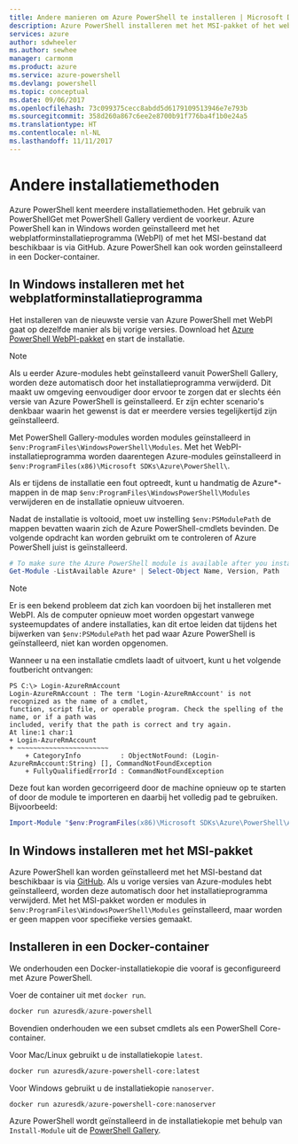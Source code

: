 ```yaml
---
title: Andere manieren om Azure PowerShell te installeren | Microsoft Docs
description: Azure PowerShell installeren met het MSI-pakket of het webplatforminstallatieprogramma.
services: azure
author: sdwheeler
ms.author: sewhee
manager: carmonm
ms.product: azure
ms.service: azure-powershell
ms.devlang: powershell
ms.topic: conceptual
ms.date: 09/06/2017
ms.openlocfilehash: 73c099375cecc8abdd5d6179109513946e7e793b
ms.sourcegitcommit: 358d260a867c6ee2e8700b91f776ba4f1b0e24a5
ms.translationtype: HT
ms.contentlocale: nl-NL
ms.lasthandoff: 11/11/2017
---
```

# <a name="other-installation-methods"></a>Andere installatiemethoden

Azure PowerShell kent meerdere installatiemethoden. Het gebruik van PowerShellGet met PowerShell Gallery verdient de voorkeur. Azure PowerShell kan in Windows worden geïnstalleerd met het webplatforminstallatieprogramma (WebPI) of met het MSI-bestand dat beschikbaar is via GitHub. Azure PowerShell kan ook worden geïnstalleerd in een Docker-container.

## <a name="install-on-windows-using-the-web-platform-installer"></a>In Windows installeren met het webplatforminstallatieprogramma

Het installeren van de nieuwste versie van Azure PowerShell met WebPI gaat op dezelfde manier als bij vorige versies.
Download het [Azure PowerShell WebPI-pakket](http://aka.ms/webpi-azps) en start de installatie.

> [!NOTE]
> Als u eerder Azure-modules hebt geïnstalleerd vanuit PowerShell Gallery, worden deze automatisch door het installatieprogramma verwijderd. Dit maakt uw omgeving eenvoudiger door ervoor te zorgen dat er slechts één versie van Azure PowerShell is geïnstalleerd. Er zijn echter scenario's denkbaar waarin het gewenst is dat er meerdere versies tegelijkertijd zijn geïnstalleerd.
>
> Met PowerShell Gallery-modules worden modules geïnstalleerd in `$env:ProgramFiles\WindowsPowerShell\Modules`. Met het WebPI-installatieprogramma worden daarentegen Azure-modules geïnstalleerd in `$env:ProgramFiles(x86)\Microsoft SDKs\Azure\PowerShell\`.
>
> Als er tijdens de installatie een fout optreedt, kunt u handmatig de Azure*-mappen in de map `$env:ProgramFiles\WindowsPowerShell\Modules` verwijderen en de installatie opnieuw uitvoeren.

Nadat de installatie is voltooid, moet uw instelling `$env:PSModulePath` de mappen bevatten waarin zich de Azure PowerShell-cmdlets bevinden. De volgende opdracht kan worden gebruikt om te controleren of Azure PowerShell juist is geïnstalleerd.

```powershell
# To make sure the Azure PowerShell module is available after you install
Get-Module -ListAvailable Azure* | Select-Object Name, Version, Path
```

> [!NOTE]
> Er is een bekend probleem dat zich kan voordoen bij het installeren met WebPI. Als de computer opnieuw moet worden opgestart vanwege systeemupdates of andere installaties, kan dit ertoe leiden dat tijdens het bijwerken van `$env:PSModulePath` het pad waar Azure PowerShell is geïnstalleerd, niet kan worden opgenomen.

Wanneer u na een installatie cmdlets laadt of uitvoert, kunt u het volgende foutbericht ontvangen:

```
PS C:\> Login-AzureRmAccount
Login-AzureRmAccount : The term 'Login-AzureRmAccount' is not recognized as the name of a cmdlet,
function, script file, or operable program. Check the spelling of the name, or if a path was
included, verify that the path is correct and try again.
At line:1 char:1
+ Login-AzureRmAccount
+ ~~~~~~~~~~~~~~~~~~~~~~~
    + CategoryInfo          : ObjectNotFound: (Login-AzureRmAccount:String) [], CommandNotFoundException
    + FullyQualifiedErrorId : CommandNotFoundException
```

Deze fout kan worden gecorrigeerd door de machine opnieuw op te starten of door de module te importeren en daarbij het volledig pad te gebruiken. Bijvoorbeeld:

```powershell
Import-Module "$env:ProgramFiles(x86)\Microsoft SDKs\Azure\PowerShell\AzureRM.psd1"
```

## <a name="install-on-windows-using-the-msi-package"></a>In Windows installeren met het MSI-pakket

Azure PowerShell kan worden geïnstalleerd met het MSI-bestand dat beschikbaar is via [GitHub](https://github.com/Azure/azure-powershell/releases/latest). Als u vorige versies van Azure-modules hebt geïnstalleerd, worden deze automatisch door het installatieprogramma verwijderd. Met het MSI-pakket worden er modules in `$env:ProgramFiles\WindowsPowerShell\Modules` geïnstalleerd, maar worden er geen mappen voor specifieke versies gemaakt.

## <a name="install-in-a-docker-container"></a>Installeren in een Docker-container

We onderhouden een Docker-installatiekopie die vooraf is geconfigureerd met Azure PowerShell.

Voer de container uit met `docker run`.

```powershell
docker run azuresdk/azure-powershell
```

Bovendien onderhouden we een subset cmdlets als een PowerShell Core-container.

Voor Mac/Linux gebruikt u de installatiekopie `latest`.

```bash
docker run azuresdk/azure-powershell-core:latest
```

Voor Windows gebruikt u de installatiekopie `nanoserver`.

```powershell
docker run azuresdk/azure-powershell-core:nanoserver
```

Azure PowerShell wordt geïnstalleerd in de installatiekopie met behulp van `Install-Module` uit de [PowerShell Gallery](https://www.powershellgallery.com/).